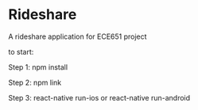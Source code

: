 # Rideshare
A rideshare application for ECE651 project

to start: 

Step 1: npm install

Step 2: npm link

Step 3: react-native run-ios or react-native run-android
